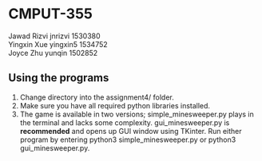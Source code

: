 # CMPUT-355

Jawad Rizvi       jnrizvi       1530380<br>
Yingxin Xue       yingxin5      1534752<br>
Joyce Zhu         yunqin        1502852<br>

## Using the programs
1. Change directory into the assignment4/ folder.
2. Make sure you have all required python libraries installed.
3. The game is available in two versions; simple_minesweeper.py plays in the terminal and lacks some complexity. gui_minesweeper.py is **recommended** and opens up GUI window using TKinter. Run either program by entering python3 simple_minesweeper.py or python3 gui_minesweeper.py.